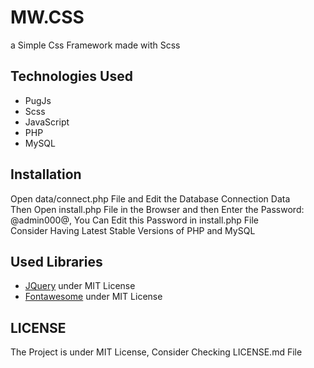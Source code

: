 
# MW.CSS 
a Simple Css Framework made with Scss

## Technologies Used
* PugJs
* Scss
* JavaScript
* PHP
* MySQL

## Installation
Open data/connect.php File and Edit the Database Connection Data  
Then Open install.php File in the Browser and then Enter the Password: @admin000@, You Can Edit this Password in install.php File  
Consider Having Latest Stable Versions of PHP and MySQL

## Used Libraries
* [JQuery](https://jquery.com/) under MIT License
* [Fontawesome](https://fontawesome.com) under MIT License

## LICENSE
The Project is under MIT License, Consider Checking LICENSE.md File
